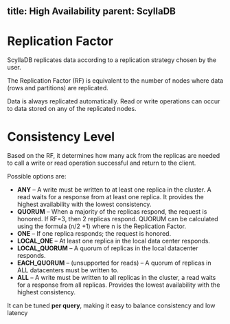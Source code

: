 title: High Availability
parent: ScyllaDB
---

# Replication Factor

ScyllaDB replicates data according to a replication strategy chosen by the user. 

The Replication Factor (RF) is equivalent to the number of nodes where data (rows and partitions) are replicated. 

Data is always replicated automatically. Read or write operations can occur to data stored on any of the replicated nodes.

# Consistency Level

Based on the RF, it determines how many ack from the replicas are needed to call a write or read operation successful and return to the client. 

Possible options are:
- **ANY** – A write must be written to at least one replica in the cluster. A read waits for a response from at least one replica. It provides the highest availability with the lowest consistency.
- **QUORUM** – When a majority of the replicas respond, the request is honored. If RF=3, then 2 replicas respond. QUORUM can be calculated using the formula (n/2 +1) where n is the Replication Factor.
- **ONE** – If one replica responds; the request is honored.
- **LOCAL_ONE** – At least one replica in the local data center responds.
- **LOCAL_QUORUM** – A quorum of replicas in the local datacenter responds.
- **EACH_QUORUM** – (unsupported for reads) – A quorum of replicas in ALL datacenters must be written to.
- **ALL** – A write must be written to all replicas in the cluster, a read waits for a response from all replicas. Provides the lowest availability with the highest consistency.

It can be tuned **per query**, making it easy to balance consistency and low latency
